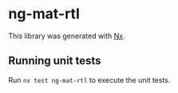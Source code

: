 # ng-mat-rtl

This library was generated with [Nx](https://nx.dev).

## Running unit tests

Run `nx test ng-mat-rtl` to execute the unit tests.
